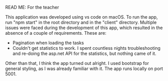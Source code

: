 READ ME: For the teacher

This application was developed using vs code on macOS. To run the app, run "npm start" in the root directory and in the "client" directory.
Multiple issues were faced during the development of this app, which resulted in the absence of a couple of requirements. These are:
- Pagination when loading the tasks
- Couldn't get statistics to work. I spent countless nights troubleshooting and re-doing the asp.net API for the statistics, but nothing came of it.

Other than that, I think the app turned out alright. I used bootstrap for general styling, as I was already familiar with it. The app runs locally on port 5001.
